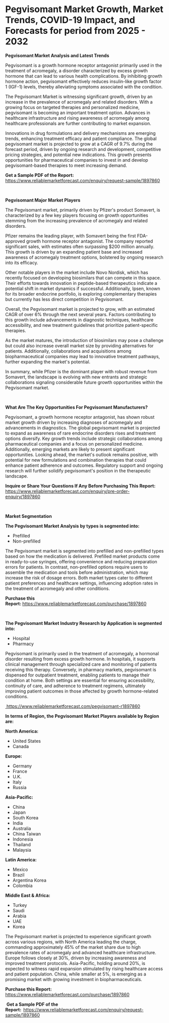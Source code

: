 <p><h1>Pegvisomant Market Growth, Market Trends, COVID-19 Impact, and Forecasts for period from 2025 - 2032</h1></p><p><strong>Pegvisomant Market Analysis and Latest Trends</strong></p>
<p><p>Pegvisomant is a growth hormone receptor antagonist primarily used in the treatment of acromegaly, a disorder characterized by excess growth hormone that can lead to various health complications. By inhibiting growth hormone action, pegvisomant effectively reduces insulin-like growth factor 1 (IGF-1) levels, thereby alleviating symptoms associated with the condition.</p><p>The Pegvisomant Market is witnessing significant growth, driven by an increase in the prevalence of acromegaly and related disorders. With a growing focus on targeted therapies and personalized medicine, pegvisomant is becoming an important treatment option. Advances in healthcare infrastructure and rising awareness of acromegaly among healthcare professionals are further contributing to market expansion. </p><p>Innovations in drug formulations and delivery mechanisms are emerging trends, enhancing treatment efficacy and patient compliance. The global pegvisomant market is projected to grow at a CAGR of 9.7% during the forecast period, driven by ongoing research and development, competitive pricing strategies, and potential new indications. This growth presents opportunities for pharmaceutical companies to invest in and develop pegvisomant-based therapies to meet increasing demand.</p></p>
<p><strong>Get a Sample PDF of the Report:&nbsp;</strong> <a href="https://www.reliablemarketforecast.com/enquiry/request-sample/1897860?utm_campaign=2533&utm_medium=2&utm_source=Github&utm_content=ia&utm_term=19042025&utm_id=pegvisomant">https://www.reliablemarketforecast.com/enquiry/request-sample/1897860</a></p>
<p>&nbsp;</p>
<p><strong>Pegvisomant Major Market Players</strong></p>
<p><p>The Pegvisomant market, primarily driven by Pfizer's product Somavert, is characterized by a few key players focusing on growth opportunities stemming from the increasing prevalence of acromegaly and related disorders. </p><p>Pfizer remains the leading player, with Somavert being the first FDA-approved growth hormone receptor antagonist. The company reported significant sales, with estimates often surpassing $200 million annually. This growth is driven by an expanding patient base and increased awareness of acromegaly treatment options, bolstered by ongoing research into its efficacy.</p><p>Other notable players in the market include Novo Nordisk, which has recently focused on developing biosimilars that can compete in this space. Their efforts towards innovation in peptide-based therapeutics indicate a potential shift in market dynamics if successful. Additionally, Ipsen, known for its broader endocrine portfolio, is exploring complementary therapies but currently has less direct competition in Pegvisomant.</p><p>Overall, the Pegvisomant market is projected to grow, with an estimated CAGR of over 6% through the next several years. Factors contributing to this growth include advancements in diagnostic techniques, healthcare accessibility, and new treatment guidelines that prioritize patient-specific therapies.</p><p>As the market matures, the introduction of biosimilars may pose a challenge but could also increase overall market size by providing alternatives for patients. Additionally, collaborations and acquisitions among biopharmaceutical companies may lead to innovative treatment pathways, further expanding the market's potential.</p><p>In summary, while Pfizer is the dominant player with robust revenue from Somavert, the landscape is evolving with new entrants and strategic collaborations signaling considerable future growth opportunities within the Pegvisomant market.</p></p>
<p>&nbsp;</p>
<p><strong>What Are The Key Opportunities For Pegvisomant Manufacturers?</strong></p>
<p><p>Pegvisomant, a growth hormone receptor antagonist, has shown robust market growth driven by increasing diagnoses of acromegaly and advancements in diagnostics. The global pegvisomant market is projected to expand as awareness of rare endocrine disorders rises and treatment options diversify. Key growth trends include strategic collaborations among pharmaceutical companies and a focus on personalized medicine. Additionally, emerging markets are likely to present significant opportunities. Looking ahead, the market's outlook remains positive, with potential for new formulations and combination therapies that could enhance patient adherence and outcomes. Regulatory support and ongoing research will further solidify pegvisomant's position in the therapeutic landscape.</p></p>
<p><strong>Inquire or Share Your Questions If Any Before Purchasing This Report:</strong> <a href="https://www.reliablemarketforecast.com/enquiry/pre-order-enquiry/1897860?utm_campaign=2533&utm_medium=2&utm_source=Github&utm_content=ia&utm_term=19042025&utm_id=pegvisomant">https://www.reliablemarketforecast.com/enquiry/pre-order-enquiry/1897860</a></p>
<p>&nbsp;</p>
<p><strong>Market Segmentation</strong></p>
<p><strong>The Pegvisomant Market Analysis by types is segmented into:</strong></p>
<p><ul><li>Prefilled</li><li>Non-prefilled</li></ul></p>
<p><p>The Pegvisomant market is segmented into prefilled and non-prefilled types based on how the medication is delivered. Prefilled market products come in ready-to-use syringes, offering convenience and reducing preparation errors for patients. In contrast, non-prefilled options require users to assemble the medication and tools before administration, which may increase the risk of dosage errors. Both market types cater to different patient preferences and healthcare settings, influencing adoption rates in the treatment of acromegaly and other conditions.</p></p>
<p><strong>Purchase this Report:&nbsp;</strong><a href="https://www.reliablemarketforecast.com/purchase/1897860?utm_campaign=2533&utm_medium=2&utm_source=Github&utm_content=ia&utm_term=19042025&utm_id=pegvisomant">https://www.reliablemarketforecast.com/purchase/1897860</a></p>
<p>&nbsp;</p>
<p><strong>The Pegvisomant Market Industry Research by Application is segmented into:</strong></p>
<p><ul><li>Hospital</li><li>Pharmacy</li></ul></p>
<p><p>Pegvisomant is primarily used in the treatment of acromegaly, a hormonal disorder resulting from excess growth hormone. In hospitals, it supports clinical management through specialized care and monitoring of patients receiving this therapy. Conversely, in pharmacy markets, pegvisomant is dispensed for outpatient treatment, enabling patients to manage their condition at home. Both settings are essential for ensuring accessibility, continuity of care, and adherence to treatment regimens, ultimately improving patient outcomes in those affected by growth hormone-related conditions.</p></p>
<p><a href="https://www.reliablemarketforecast.com/pegvisomant-r1897860?utm_campaign=2533&utm_medium=2&utm_source=Github&utm_content=ia&utm_term=19042025&utm_id=pegvisomant">&nbsp;https://www.reliablemarketforecast.com/pegvisomant-r1897860</a></p>
<p><strong>In terms of Region, the Pegvisomant Market Players available by Region are:</strong></p>
<p>
    <p> <strong> North America: </strong>
        <ul>
            <li>United States</li>
            <li>Canada</li>
        </ul>
        </p> 
    <p> <strong> Europe: </strong>
        <ul>
            <li>Germany</li>
            <li>France</li>
            <li>U.K.</li>
            <li>Italy</li>
            <li>Russia</li>
        </ul>
        </p> 
    <p> <strong> Asia-Pacific: </strong>
        <ul>
            <li>China</li>
            <li>Japan</li>
            <li>South Korea</li>
            <li>India</li>
            <li>Australia</li>
            <li>China Taiwan</li>
            <li>Indonesia</li>
            <li>Thailand</li>
            <li>Malaysia</li>
        </ul>
        </p> 
    <p> <strong> Latin America: </strong>
        <ul>
            <li>Mexico</li>
            <li>Brazil</li>
            <li>Argentina Korea</li>
            <li>Colombia</li>
        </ul>
        </p> 
    <p> <strong> Middle East & Africa: </strong>
        <ul>
            <li>Turkey</li>
            <li>Saudi</li>
            <li>Arabia</li>
            <li>UAE</li>
            <li>Korea</li>
        </ul>
    </p>
    </p>
<p><p>The Pegvisomant market is projected to experience significant growth across various regions, with North America leading the charge, commanding approximately 45% of the market share due to high prevalence rates of acromegaly and advanced healthcare infrastructure. Europe follows closely at 30%, driven by increasing awareness and improved treatment protocols. Asia-Pacific, holding around 20%, is expected to witness rapid expansion stimulated by rising healthcare access and patient population. China, while smaller at 5%, is emerging as a promising market with growing investment in biopharmaceuticals.</p></p>
<p><strong>Purchase this Report: </strong><a href="https://www.reliablemarketforecast.com/purchase/1897860?utm_campaign=2533&utm_medium=2&utm_source=Github&utm_content=ia&utm_term=19042025&utm_id=pegvisomant">https://www.reliablemarketforecast.com/purchase/1897860</a></p>
<p>&nbsp;<strong>Get a Sample PDF of the Report:&nbsp;&nbsp;</strong><a href="https://www.reliablemarketforecast.com/enquiry/request-sample/1897860?utm_campaign=2533&utm_medium=2&utm_source=Github&utm_content=ia&utm_term=19042025&utm_id=pegvisomant">https://www.reliablemarketforecast.com/enquiry/request-sample/1897860</a></p>
<p><strong></strong></p>
<p><p></p><p></p><p></p></p>